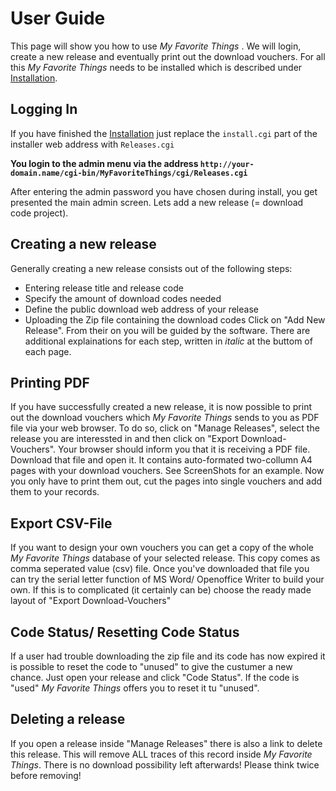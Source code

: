 # User Guide #
This page will show you how to use _My Favorite Things_ . We will login, create a new release and eventually print out the download vouchers. For all this _My Favorite Things_ needs to be installed which is described under [Installation](Installation.md).

## Logging In ##
If you have finished the [Installation](Installation.md) just replace the `install.cgi` part of the installer web address with `Releases.cgi`

**You login to the admin menu via the address
`http://your-domain.name/cgi-bin/MyFavoriteThings/cgi/Releases.cgi`**

After entering the admin password you have chosen during install, you get presented the main admin screen. Lets add a new release (= download code project).

## Creating a new release ##
Generally creating a new release consists out of the following steps:
  * Entering release title and release code
  * Specify the amount of download codes needed
  * Define the public download web address of your release
  * Uploading the Zip file containing the download codes
Click on "Add New Release". From their on you will be guided by the software. There are additional explainations for each step, written in _italic_ at the buttom of each page.

## Printing PDF ##
If you have successfully created a new release, it is now possible to print out the download vouchers which _My Favorite Things_ sends to you as PDF file via your web browser. To do so, click on "Manage Releases", select the release you are interessted in and then click on "Export Download-Vouchers". Your browser should inform you that it is receiving a PDF file. Download that file and open it. It contains auto-formated two-collumn A4 pages with your download vouchers. See ScreenShots for an example.
Now you only have to print them out, cut the pages into single vouchers and add them to your records.

## Export CSV-File ##
If you want to design your own vouchers you can get a copy of the whole _My Favorite Things_ database of your selected release. This copy comes as comma seperated value (csv) file. Once you've downloaded that file you can try the serial letter function of MS Word/ Openoffice Writer to build your own.
If this is to complicated (it certainly can be) choose the ready made layout of "Export Download-Vouchers"

## Code Status/ Resetting Code Status ##
If a user had trouble downloading the zip file and its code has now expired it is possible to reset the code to "unused" to give the custumer a new chance.
Just open your release and click "Code Status". If the code is "used" _My Favorite Things_ offers you to reset it tu "unused".

## Deleting a release ##
If you open a release inside "Manage Releases" there is also a link to delete this release. This will remove ALL traces of this record inside _My Favorite Things_. There is no download possibility left afterwards! Please think twice before removing!